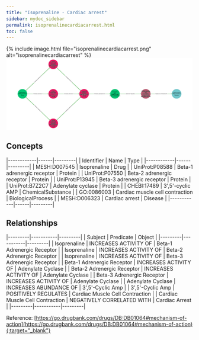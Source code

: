 ```yaml
---
title: "Isoprenaline - Cardiac arrest"
sidebar: mydoc_sidebar
permalink: isoprenalinecardiacarrest.html
toc: false 
---
```


{% include image.html file="isoprenalinecardiacarrest.png" alt="isoprenalinecardiacarrest" %}![Path Visualization](/images/isoprenalinecardiacarrest.png)

## Concepts

|------------|------|---------|
| Identifier | Name | Type    |
|------------|------|---------|
| MESH:D007545 | Isoprenaline | Drug |
| UniProt:P08588 | Beta-1 adrenergic receptor | Protein |
| UniProt:P07550 | Beta-2 adrenergic receptor | Protein |
| UniProt:P13945 | Beta-3 adrenergic receptor | Protein |
| UniProt:B7Z2C7 | Adenylate cyclase | Protein |
| CHEBI:17489 | 3',5'-cyclic AMP | ChemicalSubstance |
| GO:0086003 | Cardiac muscle cell contraction | BiologicalProcess |
| MESH:D006323 | Cardiac arrest | Disease |
|------------|------|---------|

## Relationships

|---------|-----------|---------|
| Subject | Predicate | Object  |
|---------|-----------|---------|
| Isoprenaline | INCREASES ACTIVITY OF | Beta-1 Adrenergic Receptor |
| Isoprenaline | INCREASES ACTIVITY OF | Beta-2 Adrenergic Receptor |
| Isoprenaline | INCREASES ACTIVITY OF | Beta-3 Adrenergic Receptor |
| Beta-1 Adrenergic Receptor | INCREASES ACTIVITY OF | Adenylate Cyclase |
| Beta-2 Adrenergic Receptor | INCREASES ACTIVITY OF | Adenylate Cyclase |
| Beta-3 Adrenergic Receptor | INCREASES ACTIVITY OF | Adenylate Cyclase |
| Adenylate Cyclase | INCREASES ABUNDANCE OF | 3',5'-Cyclic Amp |
| 3',5'-Cyclic Amp | POSITIVELY REGULATES | Cardiac Muscle Cell Contraction |
| Cardiac Muscle Cell Contraction | NEGATIVELY CORRELATED WITH | Cardiac Arrest |
|---------|-----------|---------|

Reference: [https://go.drugbank.com/drugs/DB:DB01064#mechanism-of-action](https://go.drugbank.com/drugs/DB:DB01064#mechanism-of-action){:target="_blank"}